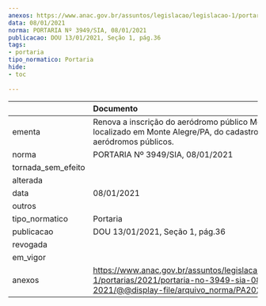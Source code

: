 ```yaml
---
anexos: https://www.anac.gov.br/assuntos/legislacao/legislacao-1/portarias/2021/portaria-no-3949-sia-08-01-2021/@@display-file/arquivo_norma/PA2021-3949.pdf
data: 08/01/2021
norma: PORTARIA Nº 3949/SIA, 08/01/2021
publicacao: DOU 13/01/2021, Seção 1, pág.36
tags:
- portaria
tipo_normatico: Portaria
hide: 
- toc 
 
---
```


|                    | Documento                                                                                                                                            |
|:-------------------|:-----------------------------------------------------------------------------------------------------------------------------------------------------|
| ementa             | Renova a inscrição do aeródromo público Monte Alegre, localizado em Monte Alegre/PA, do cadastro de aeródromos públicos.                             |
| norma              | PORTARIA Nº 3949/SIA, 08/01/2021                                                                                                                     |
| tornada_sem_efeito |                                                                                                                                                      |
| alterada           |                                                                                                                                                      |
| data               | 08/01/2021                                                                                                                                           |
| outros             |                                                                                                                                                      |
| tipo_normatico     | Portaria                                                                                                                                             |
| publicacao         | DOU 13/01/2021, Seção 1, pág.36                                                                                                                      |
| revogada           |                                                                                                                                                      |
| em_vigor           |                                                                                                                                                      |
| anexos             | https://www.anac.gov.br/assuntos/legislacao/legislacao-1/portarias/2021/portaria-no-3949-sia-08-01-2021/@@display-file/arquivo_norma/PA2021-3949.pdf |